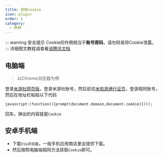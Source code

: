 ```yaml
---
title: 获取cookie
icon: plugin
order: 1
category:
  - 原神
---
```

::: warning 安全提示
Cookie的作用相当于**账号密码**，请勿轻易将Cookie泄露。
:::
详细图文教程请查看[该腾讯文档](https://docs.qq.com/doc/DQ3JLWk1vQVllZ2Z1?&u=db93d4bc72234e60b13ef36a3d648265)
## 电脑端
> 以Chrome浏览器为例

登录[米游社网页版](https://bbs.mihoyo.com/ys/)，登录米游社账号，然后前往[米哈游通行证页](https://user.mihoyo.com/)，登录相同账号，
然后在地址栏粘贴以下代码
```
javascript:(function(){prompt(document.domain,document.cookie)})();
```
回车，弹出的内容就是`Cookie`

## 安卓手机端
- 下载`Via浏览器`，一般手机应用商店里会提供下载。
- 然后按照电脑端相同方法获取`Cookie`即可。
